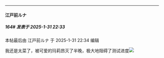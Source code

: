 ﻿
*****

####  江戸前ルナ  
##### 164#       发表于 2025-1-31 22:33

 本帖最后由 江戸前ルナ 于 2025-1-31 22:34 编辑 

我还是太菜了，被可爱的玛莉昂灭了半晚，极大地阻碍了测试进度<img src="https://static.saraba1st.com/image/smiley/face2017/067.png" referrerpolicy="no-referrer">

